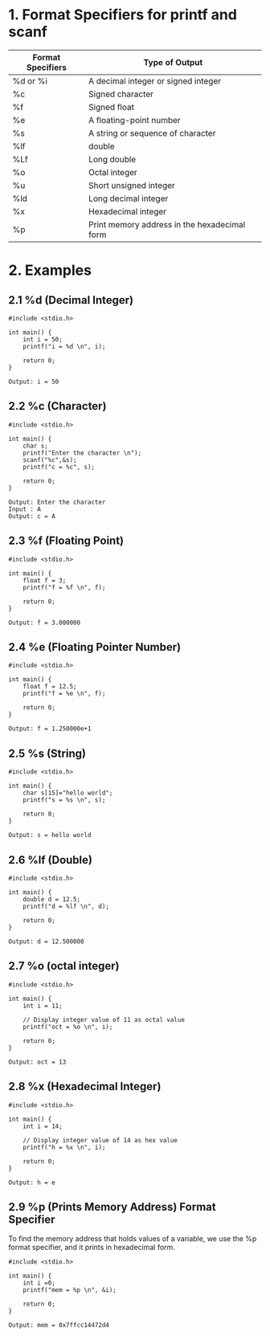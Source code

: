 # 1. Format Specifiers for printf and scanf

| Format Specifiers | Type of Output |
| ----------------- | -------------- |
| %d or %i | A decimal integer or signed integer |
| %c | Signed character |
| %f | Signed float |
| %e | A floating-point number |
| %s | A string or sequence of character |
| %lf | double |
| %Lf | Long double |
| %o | Octal integer |
| %u | Short unsigned integer |
| %ld | Long decimal integer |
| %x | Hexadecimal integer |
| %p | Print memory address in the hexadecimal form |


# 2. Examples

## 2.1 %d (Decimal Integer)

```
#include <stdio.h>

int main() {
    int i = 50;
    printf("i = %d \n", i);

    return 0;
}
```

```
Output: i = 50
```


## 2.2 %c (Character)

```
#include <stdio.h>

int main() {
    char s;
    printf("Enter the character \n");
    scanf("%c",&s);
    printf("c = %c", s);

    return 0;
}
```

```
Output: Enter the character
Input : A
Output: c = A
```


## 2.3 %f (Floating Point)

```
#include <stdio.h>

int main() {
    float f = 3;
    printf("f = %f \n", f);

    return 0;
}
```

```
Output: f = 3.000000
```


## 2.4 %e (Floating Pointer Number)

```
#include <stdio.h>

int main() {
    float f = 12.5;
    printf("f = %e \n", f);

    return 0;
}
```

```
Output: f = 1.250000e+1
```


## 2.5 %s (String)

```
#include <stdio.h>

int main() {
    char s[15]="hello world";
    printf("s = %s \n", s);

    return 0;
}
```

```
Output: s = hello world
```


## 2.6 %lf (Double)

```
#include <stdio.h>

int main() {
    double d = 12.5;
    printf("d = %lf \n", d);

    return 0;
}
```

```
Output: d = 12.500000
```


## 2.7 %o (octal integer)

```
#include <stdio.h>

int main() {
    int i = 11;

    // Display integer value of 11 as octal value
    printf("oct = %o \n", i);

    return 0;
}
```

```
Output: oct = 13
```


## 2.8 %x (Hexadecimal Integer)

```
#include <stdio.h>

int main() {
    int i = 14;

    // Display integer value of 14 as hex value
    printf("h = %x \n", i);

    return 0;
}
```

```
Output: h = e
```


## 2.9 %p (Prints Memory Address) Format Specifier

To find the memory address that holds values of a variable, we use the %p format specifier, and it prints in hexadecimal form.

```
#include <stdio.h>

int main() {
    int i =0;
    printf("mem = %p \n", &i);

    return 0;
}
```

```
Output: mem = 0x7ffcc14472d4
```